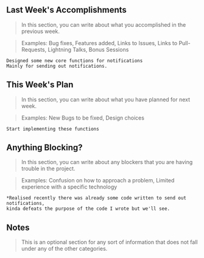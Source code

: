 ## Last Week's Accomplishments

> In this section, you can write about what you accomplished in the previous week.

> Examples:
> Bug fixes, Features added, Links to Issues, Links to Pull-Requests, Lightning Talks, Bonus Sessions
	
	Designed some new core functions for notifications
	Mainly for sending out notifications.
	
## This Week's Plan

> In this section, you can write about what you have planned for next week.

> Examples: New Bugs to be fixed, Design choices
	
	Start implementing these functions
	

## Anything Blocking?

> In this section, you can write about any blockers that you are having trouble in the project.

> Examples: Confusion on how to approach a problem, Limited experience with a specific technology
	
	*Realised recently there was already some code written to send out notifications,
	kinda defeats the purpose of the code I wrote but we'll see.

## Notes

> This is an optional section for any sort of information that does not fall under any of the other categories.
